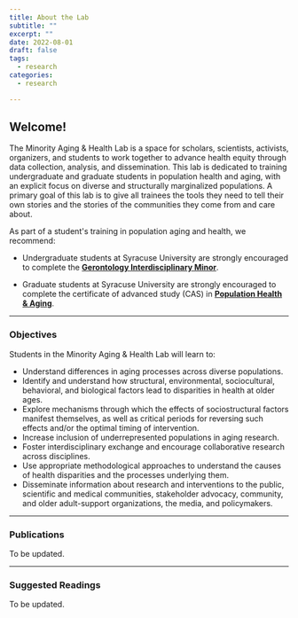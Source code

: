 ```yaml
---
title: About the Lab
subtitle: ""
excerpt: ""
date: 2022-08-01
draft: false
tags:
  - research
categories:
  - research

---
```



## Welcome!

The Minority Aging & Health Lab is a space for scholars, scientists, activists, organizers, and students to work together to advance health equity through data collection, analysis, and dissemination. This lab is dedicated to training undergraduate and graduate students in population health and aging, with an explicit focus on diverse and structurally marginalized populations. A primary goal of this lab is to give all trainees the tools they need to tell their own stories and the stories of the communities they come from and care about. 

As part of a student's training in population aging and health, we recommend:

- Undergraduate students at Syracuse University are strongly encouraged to complete the [**Gerontology Interdisciplinary Minor**](https://asi.syr.edu/education/undergraduate-gerontology-minor/).

- Graduate students at Syracuse University are strongly encouraged to complete the certificate of advanced study (CAS) in [**Population Health & Aging**](https://asi.syr.edu/education/21602-2/).

---

### Objectives 

Students in the Minority Aging & Health Lab will learn to:

- Understand differences in aging processes across diverse populations. 
- Identify and understand how structural, environmental, sociocultural, behavioral, and biological factors lead to disparities in health at older ages.
- Explore mechanisms through which the effects of sociostructural factors manifest themselves, as well as critical periods for reversing such effects and/or the optimal timing of intervention.
- Increase inclusion of underrepresented populations in aging research.
- Foster interdisciplinary exchange and encourage collaborative research across disciplines.
- Use appropriate methodological approaches to understand the causes of health disparities and the processes underlying them.
- Disseminate information about research and interventions to the public, scientific and medical communities, stakeholder advocacy, community, and older adult-support organizations, the media, and policymakers.



---

### Publications

To be updated.


---

### Suggested Readings

To be updated.
 
